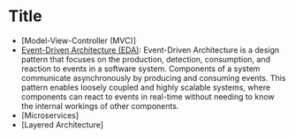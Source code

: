 # Title

* [Model-View-Controller (MVC)]
* [Event-Driven Architecture (EDA)](/blog/software/design-pattern/event-driven): Event-Driven Architecture is a design pattern that focuses on the production, detection, consumption, and reaction to events in a software system. Components of a system communicate asynchronously by producing and consuming events. This pattern enables loosely coupled and highly scalable systems, where components can react to events in real-time without needing to know the internal workings of other components.
* [Microservices]
* [Layered Architecture]
